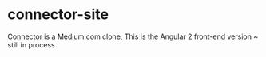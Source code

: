 # connector-site
Connector is a Medium.com clone, This is the Angular 2 front-end version ~ still in process
